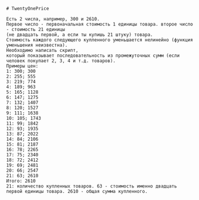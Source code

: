     
    # TwentyOnePrice
    
    Есть 2 числа, например, 300 и 2610. 
    Первое число - первоначальная стоимость 1 единицы товара. второе число - стоимость 21 единицы 
    (не двадцать первой, а если ты купишь 21 штуку) товара. 
    Стоимость каждого следующего купленного уменьшается нелинейно (функция уменьшения неизвестна). 
    Необходимо написать скрипт, 
    который показывает последовательность из промежуточных сумм (если человек покупает 2, 3, 4 и т.д. товаров). 
    Примеры цен: 
    1: 300; 300
    2: 255; 555
    3: 219; 774
    4: 189; 963
    5: 165; 1128
    6: 147; 1275
    7: 132; 1407
    8: 120; 1527
    9: 111; 1638
    10: 105; 1743
    11: 99; 1842
    12: 93; 1935
    13: 87; 2022
    14: 84; 2106
    15: 81; 2187
    16: 78; 2265
    17: 75; 2340
    18: 72; 2412
    19: 69; 2481
    20: 66; 2547
    21: 63; 2610
    Итого: 2610
    21: количество купленных товаров. 63 - стоимость именно двадцать первой единицы товара. 2610 - общая сумма купленного. 
